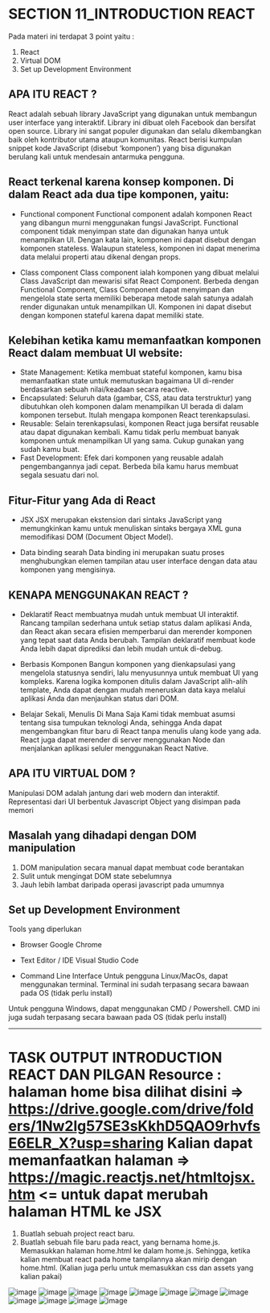 # SECTION 11_INTRODUCTION REACT

Pada materi ini terdapat 3 point yaitu :

1. React
2. Virtual DOM
3. Set up Development Environment

## APA ITU REACT ?

React adalah sebuah library JavaScript yang digunakan untuk membangun user interface yang interaktif. Library ini dibuat oleh Facebook dan bersifat open source. Library ini sangat populer digunakan dan selalu dikembangkan baik oleh kontributor utama ataupun komunitas. React berisi kumpulan snippet kode JavaScript (disebut ‘komponen’) yang bisa digunakan berulang kali untuk mendesain antarmuka pengguna.

## React terkenal karena konsep komponen. Di dalam React ada dua tipe komponen, yaitu:

- Functional component
  Functional component adalah komponen React yang dibangun murni menggunakan fungsi JavaScript. Functional component tidak menyimpan state dan digunakan hanya untuk menampilkan UI. Dengan kata lain, komponen ini dapat disebut dengan komponen stateless. Walaupun stateless, komponen ini dapat menerima data melalui properti atau dikenal dengan props.

- Class component
  Class component ialah komponen yang dibuat melalui Class JavaScript dan mewarisi sifat React Component. Berbeda dengan Functional Component, Class Component dapat menyimpan dan mengelola state serta memiliki beberapa metode salah satunya adalah render digunakan untuk menampilkan UI. Komponen ini dapat disebut dengan komponen stateful karena dapat memiliki state.

## Kelebihan ketika kamu memanfaatkan komponen React dalam membuat UI website:

- State Management: Ketika membuat stateful komponen, kamu bisa memanfaatkan state untuk memutuskan bagaimana UI di-render berdasarkan sebuah nilai/keadaan secara reactive.
- Encapsulated: Seluruh data (gambar, CSS, atau data terstruktur) yang dibutuhkan oleh komponen dalam menampilkan UI berada di dalam komponen tersebut. Itulah mengapa komponen React terenkapsulasi.
- Reusable: Selain terenkapsulasi, komponen React juga bersifat reusable atau dapat digunakan kembali. Kamu tidak perlu membuat banyak komponen untuk menampilkan UI yang sama. Cukup gunakan yang sudah kamu buat.
- Fast Development: Efek dari komponen yang reusable adalah pengembangannya jadi cepat. Berbeda bila kamu harus membuat segala sesuatu dari nol.

## Fitur-Fitur yang Ada di React

- JSX
  JSX merupakan ekstension dari sintaks JavaScript yang memungkinkan kamu untuk menuliskan sintaks bergaya XML guna memodifikasi DOM (Document Object Model).

- Data binding searah
  Data binding ini merupakan suatu proses menghubungkan elemen tampilan atau user interface dengan data atau komponen yang mengisinya.

## KENAPA MENGGUNAKAN REACT ?

- Deklaratif
  React membuatnya mudah untuk membuat UI interaktif. Rancang tampilan sederhana untuk setiap status dalam aplikasi Anda, dan React akan secara efisien memperbarui dan merender komponen yang tepat saat data Anda berubah.
  Tampilan deklaratif membuat kode Anda lebih dapat diprediksi dan lebih mudah untuk di-debug.

- Berbasis Komponen
  Bangun komponen yang dienkapsulasi yang mengelola statusnya sendiri, lalu menyusunnya untuk membuat UI yang kompleks.
  Karena logika komponen ditulis dalam JavaScript alih-alih template, Anda dapat dengan mudah meneruskan data kaya melalui aplikasi Anda dan menjauhkan status dari DOM.

- Belajar Sekali, Menulis Di Mana Saja
  Kami tidak membuat asumsi tentang sisa tumpukan teknologi Anda, sehingga Anda dapat mengembangkan fitur baru di React tanpa menulis ulang kode yang ada.
  React juga dapat merender di server menggunakan Node dan menjalankan aplikasi seluler menggunakan React Native.

## APA ITU VIRTUAL DOM ?

Manipulasi DOM adalah jantung dari web modern dan interaktif. Representasi dari UI berbentuk Javascript Object yang disimpan pada memori

## Masalah yang dihadapi dengan DOM manipulation

1. DOM manipulation secara manual dapat membuat code berantakan
2. Sulit untuk mengingat DOM state sebelumnya
3. Jauh lebih lambat daripada operasi javascript pada umumnya

## Set up Development Environment

Tools yang diperlukan

- Browser
  Google Chrome

- Text Editor / IDE
  Visual Studio Code

- Command Line Interface
  Untuk pengguna Linux/MacOs, dapat menggunakan terminal.
  Terminal ini sudah terpasang secara bawaan pada OS (tidak perlu install)

Untuk pengguna Windows, dapat menggunakan CMD / Powershell.
CMD ini juga sudah terpasang secara bawaan pada OS (tidak perlu install)

-----------------------------------------------------------------------------------------------------------------------------------------

# TASK OUTPUT INTRODUCTION REACT DAN PILGAN  Resource : halaman home bisa dilihat disini => https://drive.google.com/drive/folders/1Nw2lg57SE3sKkhD5QAO9rhvfsE6ELR_X?usp=sharing  Kalian dapat memanfaatkan halaman => https://magic.reactjs.net/htmltojsx.htm <= untuk dapat merubah halaman HTML ke JSX  

1. Buatlah sebuah project react baru. 
2. Buatlah sebuah file baru pada react, yang bernama home.js. Memasukkan halaman home.html ke dalam home.js. Sehingga, ketika kalian membuat react pada home tampilannya akan mirip dengan home.html. (Kalian juga perlu untuk memasukkan css dan assets yang kalian pakai)

![image](Screenshoots/AboutJS-1.jpg)
![image](Screenshoots/AboutJS-2.jpg)
![image](Screenshoots/AboutJS-3.jpg)
![image](Screenshoots/AppJS.jpg)
![image](Screenshoots/FormJS-1.jpg)
![image](Screenshoots/FormJS-2.jpg)
![image](Screenshoots/HomeJS-1.jpg)
![image](Screenshoots/HomeJS-2.jpg)
![image](Screenshoots/Soal1.jpg)
![image](Screenshoots/Home.jpg)
![image](Screenshoots/About.jpg)
![image](Screenshoots/Form-Contact.jpg)


